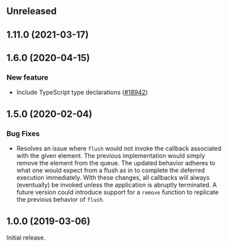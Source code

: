 <!-- Learn how to maintain this file at https://github.com/WordPress/gutenberg/tree/HEAD/packages#maintaining-changelogs. -->

## Unreleased

## 1.11.0 (2021-03-17)

## 1.6.0 (2020-04-15)

### New feature

- Include TypeScript type declarations ([#18942](https://github.com/WordPress/gutenberg/pull/18942))

## 1.5.0 (2020-02-04)

### Bug Fixes

- Resolves an issue where `flush` would not invoke the callback associated with the given element. The previous implementation would simply remove the element from the queue. The updated behavior adheres to what one would expect from a flush as in to complete the deferred execution immediately. With these changes, all callbacks will always (eventually) be invoked unless the application is abruptly terminated. A future version could introduce support for a `remove` function to replicate the previous behavior of `flush`.

## 1.0.0 (2019-03-06)

Initial release.
